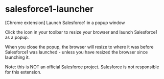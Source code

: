 salesforce1-launcher
====================

[Chrome extension] Launch Salesforce1 in a popup window

Click the icon in your toolbar to resize your browser and launch Salesforce1 as a popup. 

When you close the popup, the browser will resize to where it was before Salesforce1 was launched - unless you have resized the browser since launching it.

Note: this is NOT an official Salesforce project. Salesforce is not responsible for this extension.
